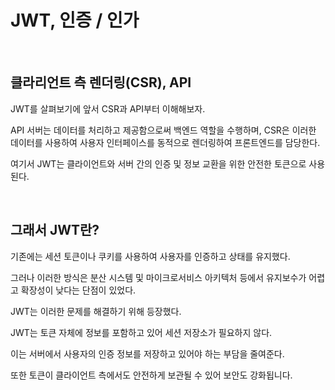 # JWT, 인증 / 인가
<br/>

## 클라리언트 측 렌더링(CSR), API

JWT를 살펴보기에 앞서 CSR과 API부터 이해해보자.

API 서버는 데이터를 처리하고 제공함으로써 백엔드 역할을 수행하며, 
CSR은 이러한 데이터를 사용하여 사용자 인터페이스를 동적으로 렌더링하여 프론트엔드를 담당한다.

여기서 JWT는 클라이언트와 서버 간의 인증 및 정보 교환을 위한 안전한 토큰으로 사용된다.

<br/>

## 그래서 JWT란?

기존에는 세션 토큰이나 쿠키를 사용하여 사용자를 인증하고 상태를 유지했다.

그러나 이러한 방식은 분산 시스템 및 마이크로서비스 아키텍처 등에서 유지보수가 어렵고 확장성이 낮다는 단점이 있었다.


JWT는 이러한 문제를 해결하기 위해 등장했다.

JWT는 토큰 자체에 정보를 포함하고 있어 세션 저장소가 필요하지 않다.

이는 서버에서 사용자의 인증 정보를 저장하고 있어야 하는 부담을 줄여준다. 

또한 토큰이 클라이언트 측에서도 안전하게 보관될 수 있어 보안도 강화됩니다.



